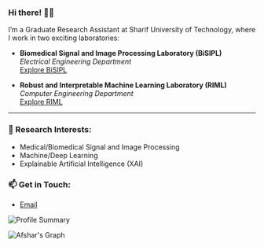 ### Hi there! 👋🏻

I’m a Graduate Research Assistant at Sharif University of Technology, where I work in two exciting laboratories:

- **Biomedical Signal and Image Processing Laboratory (BiSIPL)**  
  *Electrical Engineering Department*  
  [Explore BiSIPL](https://www.ee.sharif.edu/)

- **Robust and Interpretable Machine Learning Laboratory (RIML)**  
  *Computer Engineering Department*  
  [Explore RIML](https://github.com/rohban-lab)

---

### 🧠 Research Interests:
- Medical/Biomedical Signal and Image Processing
- Machine/Deep Learning
- Explainable Artificial Intelligence (XAI)

### 📫 Get in Touch:
- [Email](mailto:prs_a@yahoo.com)
  
![Profile Summary](https://github-profile-summary-cards.vercel.app/api/cards/profile-details?username=a-fsh-r&theme=nord_dark)

![Afshar's Graph](https://github-readme-activity-graph.vercel.app/graph?username=a-fsh-r&custom_title=Afshar's%20GitHub%20Activity%20Graph&bg_color=0D1117&color=7F3FBF&line=7F3FBF&point=7F3FBF&area_color=FFFFFF&title_color=FFFFFF&area=true)

<!---
a-fsh-r/a-fsh-r is a ✨ special ✨ repository because its `README.md` (this file) appears on your GitHub profile.
You can click the Preview link to take a look at your changes.
--->
